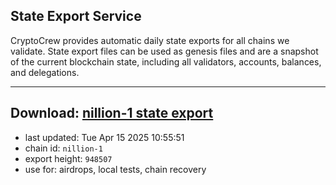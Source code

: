 ## State Export Service
CryptoCrew provides automatic daily state exports for all chains we validate. State export files can be used as genesis files and are a snapshot of the current blockchain state, including all validators, accounts, balances, and delegations.

---
**Download: [nillion-1 state export](https://ccv-s3.nbg1.your-objectstorage.com/SERVICE/nillion/nillion-1_export_948507.json)**
---

- last updated: Tue Apr 15 2025 10:55:51
- chain id: `nillion-1`
- export height: `948507`
- use for: airdrops, local tests, chain recovery
